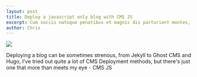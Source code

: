 ```yaml
---
layout: post
title: Deploy a javascript only blog with CMS JS
excerpt: Cum sociis natoque penatibus et magnis dis parturient montes, nascetur ridiculus mus. Aenean lacinia bibendum nulla sed consectetur.
author: Chris
---
```


<img src="../blog/images/cmsjs.png">

<p>
Deploying a blog can be sometimes strenous, from Jekyll to Ghost CMS and Hugo, I've tried out quite a lot of
CMS Deployment methods, but there's just one that more than meets my eye - CMS JS
</p>
